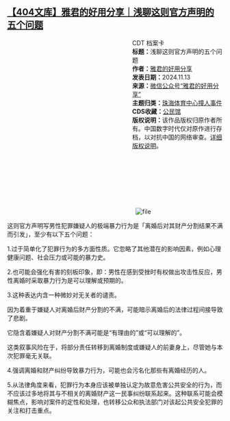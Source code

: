 <!--1731434257000-->
[【404文库】雅君的好用分享｜浅聊这则官方声明的五个问题](https://chinadigitaltimes.net/chinese/713000.html)
------

<div style="width:42%;float:right;padding-left:20px;"><div class="su-spoiler su-spoiler-style-fancy su-spoiler-icon-chevron-circle su-spoiler-closed" data-scroll-offset="0" data-anchor-in-url="no"><div class="su-spoiler-title" tabindex="0" role="button"><span class="su-spoiler-icon"></span>CDT 档案卡</div><div class="su-spoiler-content su-u-clearfix su-u-trim"><strong>标题：</strong>浅聊这则官方声明的五个问题<br><strong>作者：</strong><a href="https://chinadigitaltimes.net/space/雅君的好用分享" target="_blank">雅君的好用分享</a><br><strong>发表日期：</strong>2024.11.13<br><strong>来源：</strong><a href="https://t.co/m5ZT4FBB6H" target="_blank">微信公众号“雅君的好用分享”</a><br><strong>主题归类：</strong><a href="https://chinadigitaltimes.net/space/珠海体育中心撞人事件" target="_blank">珠海体育中心撞人事件</a><br><strong>CDS收藏：</strong><a href="https://chinadigitaltimes.net/space/%E5%85%AC%E6%B0%91%E9%A6%86" target="_blank" rel="noopener">公民馆</a><br><strong>版权说明：</strong>该作品版权归原作者所有。中国数字时代仅对原作进行存档，以对抗中国的网络审查。<a href="https://chinadigitaltimes.net/chinese/copyright">详细版权说明</a>。</div></div></div><p><img decoding="async" src="data:image/svg+xml,%3Csvg%20xmlns='http://www.w3.org/2000/svg'%20viewBox='0%200%200%200'%3E%3C/svg%3E" alt="file" data-lazy-src="https://chinadigitaltimes.net/chinese/files/2024/11/image-1731434204265.png"><noscript><img decoding="async" src="https://chinadigitaltimes.net/chinese/files/2024/11/image-1731434204265.png" alt="file"></noscript></p><p>这则官方声明写男性犯罪嫌疑人的极端暴力行为是「离婚后对其财产分割结果不满而引发」，至少有以下五个问题：</p><p>1.过于简单化了犯罪行为的多方面性质。它忽略了其他潜在的影响因素，例如心理健康问题、社会压力或可能的暴力史。</p><p>2.也可能会强化有害的刻板印象，即：男性在感到受挫时有权做出攻击性反应，男性离婚时采取暴力行为是可以理解或预期的。</p><p>3.这种表达内含一种微妙对无关者的谴责。</p><p>因为着重于嫌疑人对离婚后财产分割的不满，可能暗示离婚后的法律过程间接导致了悲剧。</p><p>它隐含着嫌疑人对财产分割不满可能是“有理由的”或“可以理解的”。</p><p>这类叙事风险在于，将部分责任转移到离婚制度或嫌疑人的前妻身上，尽管她与本次犯罪毫无关联。</p><p>4.强调离婚和财产纠纷导致暴力行为，可能也会污名化那些有离婚经历的人。</p><p>5.从法律角度来看，犯罪行为本身应该被单独认定为故意危害公共安全的行为，而不应该过多地将其与不相关的离婚财产这一民事纠纷联系起来。这种联系可能会模糊焦点，影响对案件的定性和处理，也转移公众和执法部门对该起公共安全犯罪的关注和打击重点。</p><div class="addtoany_share_save_container addtoany_content addtoany_content_bottom"><div class="a2a_kit a2a_kit_size_32 addtoany_list" data-a2a-url="https://chinadigitaltimes.net/chinese/713000.html" data-a2a-title="【404文库】雅君的好用分享｜浅聊这则官方声明的五个问题"><a class="a2a_button_facebook" href="https://www.addtoany.com/add_to/facebook?linkurl=https%3A%2F%2Fchinadigitaltimes.net%2Fchinese%2F713000.html&amp;linkname=%E3%80%90404%E6%96%87%E5%BA%93%E3%80%91%E9%9B%85%E5%90%9B%E7%9A%84%E5%A5%BD%E7%94%A8%E5%88%86%E4%BA%AB%EF%BD%9C%E6%B5%85%E8%81%8A%E8%BF%99%E5%88%99%E5%AE%98%E6%96%B9%E5%A3%B0%E6%98%8E%E7%9A%84%E4%BA%94%E4%B8%AA%E9%97%AE%E9%A2%98" title="Facebook" rel="nofollow noopener" target="_blank"></a><a class="a2a_button_twitter" href="https://www.addtoany.com/add_to/twitter?linkurl=https%3A%2F%2Fchinadigitaltimes.net%2Fchinese%2F713000.html&amp;linkname=%E3%80%90404%E6%96%87%E5%BA%93%E3%80%91%E9%9B%85%E5%90%9B%E7%9A%84%E5%A5%BD%E7%94%A8%E5%88%86%E4%BA%AB%EF%BD%9C%E6%B5%85%E8%81%8A%E8%BF%99%E5%88%99%E5%AE%98%E6%96%B9%E5%A3%B0%E6%98%8E%E7%9A%84%E4%BA%94%E4%B8%AA%E9%97%AE%E9%A2%98" title="Twitter" rel="nofollow noopener" target="_blank"></a><a class="a2a_button_telegram" href="https://www.addtoany.com/add_to/telegram?linkurl=https%3A%2F%2Fchinadigitaltimes.net%2Fchinese%2F713000.html&amp;linkname=%E3%80%90404%E6%96%87%E5%BA%93%E3%80%91%E9%9B%85%E5%90%9B%E7%9A%84%E5%A5%BD%E7%94%A8%E5%88%86%E4%BA%AB%EF%BD%9C%E6%B5%85%E8%81%8A%E8%BF%99%E5%88%99%E5%AE%98%E6%96%B9%E5%A3%B0%E6%98%8E%E7%9A%84%E4%BA%94%E4%B8%AA%E9%97%AE%E9%A2%98" title="Telegram" rel="nofollow noopener" target="_blank"></a><a class="a2a_button_reddit" href="https://www.addtoany.com/add_to/reddit?linkurl=https%3A%2F%2Fchinadigitaltimes.net%2Fchinese%2F713000.html&amp;linkname=%E3%80%90404%E6%96%87%E5%BA%93%E3%80%91%E9%9B%85%E5%90%9B%E7%9A%84%E5%A5%BD%E7%94%A8%E5%88%86%E4%BA%AB%EF%BD%9C%E6%B5%85%E8%81%8A%E8%BF%99%E5%88%99%E5%AE%98%E6%96%B9%E5%A3%B0%E6%98%8E%E7%9A%84%E4%BA%94%E4%B8%AA%E9%97%AE%E9%A2%98" title="Reddit" rel="nofollow noopener" target="_blank"></a><a class="a2a_button_whatsapp" href="https://www.addtoany.com/add_to/whatsapp?linkurl=https%3A%2F%2Fchinadigitaltimes.net%2Fchinese%2F713000.html&amp;linkname=%E3%80%90404%E6%96%87%E5%BA%93%E3%80%91%E9%9B%85%E5%90%9B%E7%9A%84%E5%A5%BD%E7%94%A8%E5%88%86%E4%BA%AB%EF%BD%9C%E6%B5%85%E8%81%8A%E8%BF%99%E5%88%99%E5%AE%98%E6%96%B9%E5%A3%B0%E6%98%8E%E7%9A%84%E4%BA%94%E4%B8%AA%E9%97%AE%E9%A2%98" title="WhatsApp" rel="nofollow noopener" target="_blank"></a><a class="a2a_button_email" href="https://www.addtoany.com/add_to/email?linkurl=https%3A%2F%2Fchinadigitaltimes.net%2Fchinese%2F713000.html&amp;linkname=%E3%80%90404%E6%96%87%E5%BA%93%E3%80%91%E9%9B%85%E5%90%9B%E7%9A%84%E5%A5%BD%E7%94%A8%E5%88%86%E4%BA%AB%EF%BD%9C%E6%B5%85%E8%81%8A%E8%BF%99%E5%88%99%E5%AE%98%E6%96%B9%E5%A3%B0%E6%98%8E%E7%9A%84%E4%BA%94%E4%B8%AA%E9%97%AE%E9%A2%98" title="Email" rel="nofollow noopener" target="_blank"></a><a class="a2a_button_copy_link" href="https://www.addtoany.com/add_to/copy_link?linkurl=https%3A%2F%2Fchinadigitaltimes.net%2Fchinese%2F713000.html&amp;linkname=%E3%80%90404%E6%96%87%E5%BA%93%E3%80%91%E9%9B%85%E5%90%9B%E7%9A%84%E5%A5%BD%E7%94%A8%E5%88%86%E4%BA%AB%EF%BD%9C%E6%B5%85%E8%81%8A%E8%BF%99%E5%88%99%E5%AE%98%E6%96%B9%E5%A3%B0%E6%98%8E%E7%9A%84%E4%BA%94%E4%B8%AA%E9%97%AE%E9%A2%98" title="Copy Link" rel="nofollow noopener" target="_blank"></a><a class="a2a_dd addtoany_share_save addtoany_share" href="https://www.addtoany.com/share"></a></div></div>
